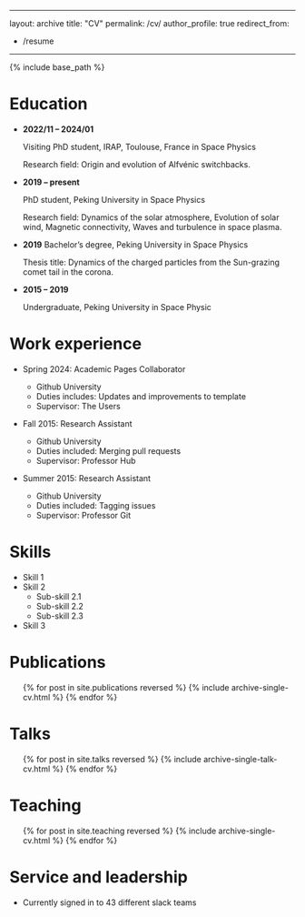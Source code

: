 
---
layout: archive
title: "CV"
permalink: /cv/
author_profile: true
redirect_from:
  - /resume
---

{% include base_path %}

Education
======

* **2022/11 – 2024/01**

  Visiting PhD student, IRAP, Toulouse, France in Space Physics

  Research field: Origin and evolution of Alfvénic switchbacks.
  
* **2019 – present**

  PhD student, Peking University in Space Physics
  
  Research field: Dynamics of the solar atmosphere, Evolution of solar wind, Magnetic connectivity, Waves and turbulence in space plasma.

* **2019**
   Bachelor’s degree, Peking University in Space Physics

  Thesis title: Dynamics of the charged particles from the Sun-grazing comet tail in the corona.

* **2015 – 2019**

  Undergraduate, Peking University in Space Physic

Work experience
======
* Spring 2024: Academic Pages Collaborator
  * Github University
  * Duties includes: Updates and improvements to template
  * Supervisor: The Users

* Fall 2015: Research Assistant
  * Github University
  * Duties included: Merging pull requests
  * Supervisor: Professor Hub

* Summer 2015: Research Assistant
  * Github University
  * Duties included: Tagging issues
  * Supervisor: Professor Git
  
Skills
======
* Skill 1
* Skill 2
  * Sub-skill 2.1
  * Sub-skill 2.2
  * Sub-skill 2.3
* Skill 3

Publications
======
  <ul>{% for post in site.publications reversed %}
    {% include archive-single-cv.html %}
  {% endfor %}</ul>
  
Talks
======
  <ul>{% for post in site.talks reversed %}
    {% include archive-single-talk-cv.html  %}
  {% endfor %}</ul>
  
Teaching
======
  <ul>{% for post in site.teaching reversed %}
    {% include archive-single-cv.html %}
  {% endfor %}</ul>
  
Service and leadership
======
* Currently signed in to 43 different slack teams
